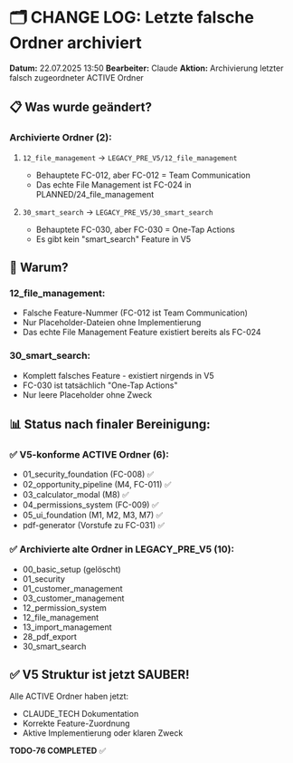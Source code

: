 # 🗂️ CHANGE LOG: Letzte falsche Ordner archiviert

**Datum:** 22.07.2025 13:50
**Bearbeiter:** Claude
**Aktion:** Archivierung letzter falsch zugeordneter ACTIVE Ordner

## 📋 Was wurde geändert?

### Archivierte Ordner (2):
1. `12_file_management` → `LEGACY_PRE_V5/12_file_management`
   - Behauptete FC-012, aber FC-012 = Team Communication
   - Das echte File Management ist FC-024 in PLANNED/24_file_management
   
2. `30_smart_search` → `LEGACY_PRE_V5/30_smart_search`
   - Behauptete FC-030, aber FC-030 = One-Tap Actions
   - Es gibt kein "smart_search" Feature in V5

## 🎯 Warum?

### 12_file_management:
- Falsche Feature-Nummer (FC-012 ist Team Communication)
- Nur Placeholder-Dateien ohne Implementierung
- Das echte File Management Feature existiert bereits als FC-024

### 30_smart_search:
- Komplett falsches Feature - existiert nirgends in V5
- FC-030 ist tatsächlich "One-Tap Actions"
- Nur leere Placeholder ohne Zweck

## 📊 Status nach finaler Bereinigung:

### ✅ V5-konforme ACTIVE Ordner (6):
- 01_security_foundation (FC-008) ✅
- 02_opportunity_pipeline (M4, FC-011) ✅
- 03_calculator_modal (M8) ✅
- 04_permissions_system (FC-009) ✅
- 05_ui_foundation (M1, M2, M3, M7) ✅
- pdf-generator (Vorstufe zu FC-031) ✅

### ✅ Archivierte alte Ordner in LEGACY_PRE_V5 (10):
- 00_basic_setup (gelöscht)
- 01_security
- 01_customer_management
- 03_customer_management
- 12_permission_system
- 12_file_management
- 13_import_management
- 28_pdf_export
- 30_smart_search

## ✅ V5 Struktur ist jetzt SAUBER!

Alle ACTIVE Ordner haben jetzt:
- CLAUDE_TECH Dokumentation
- Korrekte Feature-Zuordnung
- Aktive Implementierung oder klaren Zweck

**TODO-76 COMPLETED** ✅
